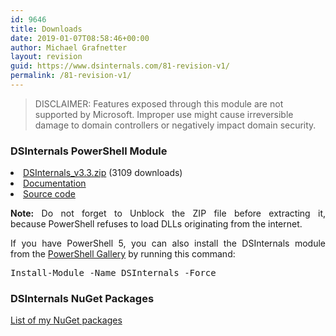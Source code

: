 ```yaml
---
id: 9646
title: Downloads
date: 2019-01-07T08:58:46+00:00
author: Michael Grafnetter
layout: revision
guid: https://www.dsinternals.com/81-revision-v1/
permalink: /81-revision-v1/
---
```

> DISCLAIMER: Features exposed through this module are not supported by&nbsp;Microsoft. Improper use might cause irreversible damage to&nbsp;domain controllers or&nbsp;negatively impact domain security.

<h3 style="text-align: justify;">
  DSInternals PowerShell Module
</h3>

<li style="text-align: justify;">
  <a href="https://github.com/MichaelGrafnetter/DSInternals/releases/latest">DSInternals_v3.3.zip</a> (3109 downloads)
</li>
<li style="text-align: justify;">
  <a href="https://github.com/MichaelGrafnetter/DSInternals/blob/master/Documentation/PowerShell/Readme.md">Documentation</a>
</li>
<li style="text-align: justify;">
  <a href="https://github.com/MichaelGrafnetter/DSInternals">Source code</a>
</li>

<p style="text-align: justify;">
  <strong>Note:</strong> Do&nbsp;not forget to&nbsp;Unblock the&nbsp;ZIP file before&nbsp;extracting it, because PowerShell refuses to&nbsp;load DLLs originating from&nbsp;the&nbsp;internet.
</p>

<p style="text-align: justify;">
  If&nbsp;you have PowerShell 5, you can also install the&nbsp;DSInternals module from&nbsp;the&nbsp;<a href="https://www.powershellgallery.com/packages/DSInternals/">PowerShell Gallery</a> by&nbsp;running this command:
</p>

<pre class="lang:ps decode:true ">Install-Module -Name DSInternals -Force</pre>

### DSInternals NuGet Packages

[List of&nbsp;my NuGet packages](https://www.nuget.org/profiles/MichaelGrafnetter)